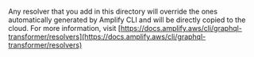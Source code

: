 Any resolver that you add in this directory will override the ones automatically generated by Amplify CLI and will be directly copied to the cloud. 
For more information, visit [https://docs.amplify.aws/cli/graphql-transformer/resolvers](https://docs.amplify.aws/cli/graphql-transformer/resolvers)